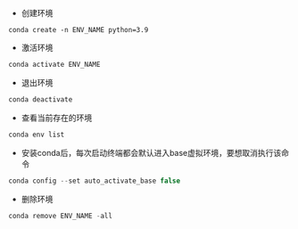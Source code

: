 - 创建环境
```
conda create -n ENV_NAME python=3.9
```
- 激活环境
```C
conda activate ENV_NAME
```
- 退出环境
```C
conda deactivate
```
- 查看当前存在的环境
```C
conda env list
```
- 安装conda后，每次启动终端都会默认进入base虚拟环境，要想取消执行该命令
```C
conda config --set auto_activate_base false
```
- 删除环境
```C
conda remove ENV_NAME -all
```
